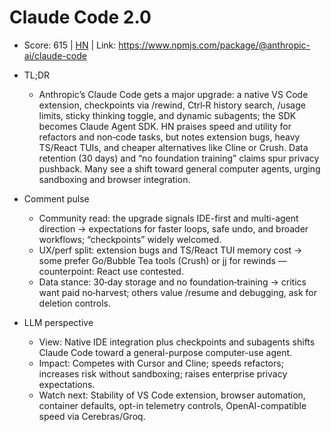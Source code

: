 # Claude Code 2.0

- Score: 615 | [HN](https://news.ycombinator.com/item?id=45416228) | Link: https://www.npmjs.com/package/@anthropic-ai/claude-code

- TL;DR
  - Anthropic’s Claude Code gets a major upgrade: a native VS Code extension, checkpoints via /rewind, Ctrl‑R history search, /usage limits, sticky thinking toggle, and dynamic subagents; the SDK becomes Claude Agent SDK. HN praises speed and utility for refactors and non‑code tasks, but notes extension bugs, heavy TS/React TUIs, and cheaper alternatives like Cline or Crush. Data retention (30 days) and “no foundation training” claims spur privacy pushback. Many see a shift toward general computer agents, urging sandboxing and browser integration.

- Comment pulse
  - Community read: the upgrade signals IDE-first and multi-agent direction → expectations for faster loops, safe undo, and broader workflows; “checkpoints” widely welcomed.
  - UX/perf split: extension bugs and TS/React TUI memory cost → some prefer Go/Bubble Tea tools (Crush) or jj for rewinds — counterpoint: React use contested.
  - Data stance: 30‑day storage and no foundation‑training → critics want paid no‑harvest; others value /resume and debugging, ask for deletion controls.

- LLM perspective
  - View: Native IDE integration plus checkpoints and subagents shifts Claude Code toward a general-purpose computer-use agent.
  - Impact: Competes with Cursor and Cline; speeds refactors; increases risk without sandboxing; raises enterprise privacy expectations.
  - Watch next: Stability of VS Code extension, browser automation, container defaults, opt-in telemetry controls, OpenAI-compatible speed via Cerebras/Groq.
